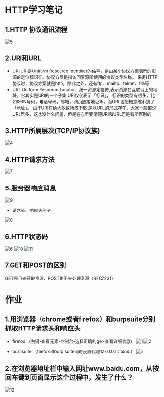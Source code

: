 # HTTP学习笔记
## 1.HTTP 协议通讯流程

  ![5](https://github.com/Avscx/ctf_web/blob/master/%E7%AC%94%E8%AE%B0/5team/Avscx/image/5.png)
  
## 2.URI和URL
   - URI
        URI是Uniform Resource Identifier的缩写，是由某个协议方案表示的资源的定位标识符。协议方案是指访问资源所使用的协议类型名称。 
		采用HTTP协议时，协议方案就是http。除此之外，还有ftp、mailto、telnet、file等
   - URL
        Uniform Resource Locator，统一资源定位符,表示资源在互联网上的地址，它其实是URI的一个子集 URI仅仅表示「标识」， 
		标识的类型有很多，比如ISBN号码，电话号码，邮箱，网页链接地址等，而URL则把概念缩小到了「地址」。 由于URI在绝大多数场景下都
		是以URL的形式存在，大家一般都说URL居多，这也没什么问题，但是在心里要清楚URI和URL还是有所区别的
		
## 3.HTTP所属层次(TCP/IP协议族)

   ![4](https://github.com/Avscx/ctf_web/blob/master/%E7%AC%94%E8%AE%B0/5team/Avscx/image/4.jpg)
   
## 4.HTTP请求方法

   ![7](https://github.com/Avscx/ctf_web/blob/master/%E7%AC%94%E8%AE%B0/5team/Avscx/image/7.png)
   
## 5.服务器响应消息

   ![9](https://github.com/Avscx/ctf_web/blob/master/%E7%AC%94%E8%AE%B0/5team/Avscx/image/9.png)
   
   - 请求头、响应头例子
   
   ![8](https://github.com/Avscx/ctf_web/blob/master/%E7%AC%94%E8%AE%B0/5team/Avscx/image/8.png)
   
## 6.HTTP状态码

   ![6](https://github.com/Avscx/ctf_web/blob/master/%E7%AC%94%E8%AE%B0/5team/Avscx/image/6.png)
   ![10](https://github.com/Avscx/ctf_web/blob/master/%E7%AC%94%E8%AE%B0/5team/Avscx/image/10.png)
   ![11](https://github.com/Avscx/ctf_web/blob/master/%E7%AC%94%E8%AE%B0/5team/Avscx/image/11.png)
   
## 7.GET和POST的区别
   GET是用来获取资源，POST使用来处理资源（RFC7231）
   
# 作业
## 1.用浏览器（chrome或者firefox）和burpsuite分别抓取HTTP请求头和响应头

   - firefox
    （右键-查看元素-控制台-选择正确的get-查看详细信息）
   ![1](https://github.com/Avscx/ctf_web/blob/master/%E7%AC%94%E8%AE%B0/5team/Avscx/image/1.png)
   ![2](https://github.com/Avscx/ctf_web/blob/master/%E7%AC%94%E8%AE%B0/5team/Avscx/image/2.png)
   
   - burpsuite
   （firefox和burp suite同时设置代理127.0.0.1：5555）
   ![3](https://github.com/Avscx/ctf_web/blob/master/%E7%AC%94%E8%AE%B0/5team/Avscx/image/3.png)
   
## 2.在浏览器地址栏中输入网址www.baidu.com，从按回车键到页面显示这个过程中，发生了什么？
   ![12](https://github.com/Avscx/ctf_web/blob/master/%E7%AC%94%E8%AE%B0/5team/Avscx/image/12.png)















